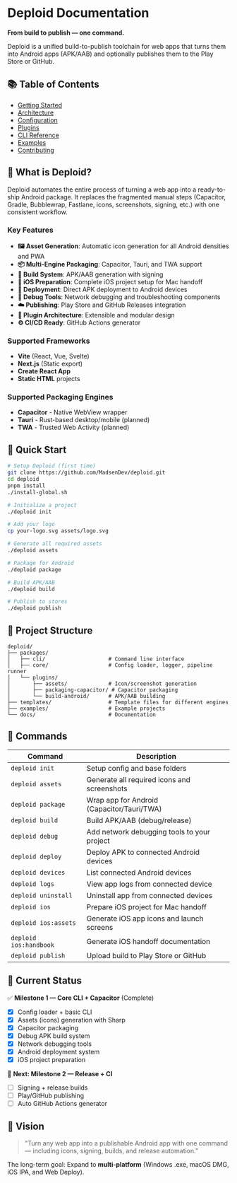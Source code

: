 # Deploid Documentation

**From build to publish — one command.**

Deploid is a unified build-to-publish toolchain for web apps that turns them into Android apps (APK/AAB) and optionally publishes them to the Play Store or GitHub.

## 📚 Table of Contents

- [Getting Started](getting-started.md)
- [Architecture](architecture.md)
- [Configuration](configuration.md)
- [Plugins](plugins.md)
- [CLI Reference](cli-reference.md)
- [Examples](examples.md)
- [Contributing](contributing.md)

## 🎯 What is Deploid?

Deploid automates the entire process of turning a web app into a ready-to-ship Android package. It replaces the fragmented manual steps (Capacitor, Gradle, Bubblewrap, Fastlane, icons, screenshots, signing, etc.) with one consistent workflow.

### Key Features

- **🖼️ Asset Generation**: Automatic icon generation for all Android densities and PWA
- **📦 Multi-Engine Packaging**: Capacitor, Tauri, and TWA support
- **🔨 Build System**: APK/AAB generation with signing
- **📱 iOS Preparation**: Complete iOS project setup for Mac handoff
- **🚀 Deployment**: Direct APK deployment to Android devices
- **🐛 Debug Tools**: Network debugging and troubleshooting components
- **☁️ Publishing**: Play Store and GitHub Releases integration
- **🔧 Plugin Architecture**: Extensible and modular design
- **⚙️ CI/CD Ready**: GitHub Actions generator

### Supported Frameworks

- **Vite** (React, Vue, Svelte)
- **Next.js** (Static export)
- **Create React App**
- **Static HTML** projects

### Supported Packaging Engines

- **Capacitor** - Native WebView wrapper
- **Tauri** - Rust-based desktop/mobile (planned)
- **TWA** - Trusted Web Activity (planned)

## 🚀 Quick Start

```bash
# Setup Deploid (first time)
git clone https://github.com/MadsenDev/deploid.git
cd deploid
pnpm install
./install-global.sh

# Initialize a project
./deploid init

# Add your logo
cp your-logo.svg assets/logo.svg

# Generate all required assets
./deploid assets

# Package for Android
./deploid package

# Build APK/AAB
./deploid build

# Publish to stores
./deploid publish
```

## 📁 Project Structure

```
deploid/
├── packages/
│   ├── cli/                    # Command line interface
│   ├── core/                   # Config loader, logger, pipeline runner
│   └── plugins/
│       ├── assets/             # Icon/screenshot generation
│       ├── packaging-capacitor/ # Capacitor packaging
│       └── build-android/      # APK/AAB building
├── templates/                  # Template files for different engines
├── examples/                   # Example projects
└── docs/                       # Documentation
```

## 🧩 Commands

| Command              | Description                                 |
| -------------------- | ------------------------------------------- |
| `deploid init`    | Setup config and base folders               |
| `deploid assets`  | Generate all required icons and screenshots |
| `deploid package` | Wrap app for Android (Capacitor/Tauri/TWA)  |
| `deploid build`   | Build APK/AAB (debug/release)               |
| `deploid debug`   | Add network debugging tools to your project  |
| `deploid deploy`  | Deploy APK to connected Android devices     |
| `deploid devices` | List connected Android devices               |
| `deploid logs`   | View app logs from connected device          |
| `deploid uninstall` | Uninstall app from connected devices      |
| `deploid ios`     | Prepare iOS project for Mac handoff          |
| `deploid ios:assets` | Generate iOS app icons and launch screens |
| `deploid ios:handbook` | Generate iOS handoff documentation      |
| `deploid publish` | Upload build to Play Store or GitHub        |

## 🎯 Current Status

✅ **Milestone 1 — Core CLI + Capacitor** (Complete)
- [x] Config loader + basic CLI
- [x] Assets (icons) generation with Sharp
- [x] Capacitor packaging
- [x] Debug APK build system
- [x] Network debugging tools
- [x] Android deployment system
- [x] iOS project preparation

🔄 **Next: Milestone 2 — Release + CI**
- [ ] Signing + release builds
- [ ] Play/GitHub publishing
- [ ] Auto GitHub Actions generator

## 🧠 Vision

> "Turn any web app into a publishable Android app with one command — including icons, signing, builds, and release automation."

The long-term goal: Expand to **multi-platform** (Windows .exe, macOS DMG, iOS IPA, and Web Deploy).
